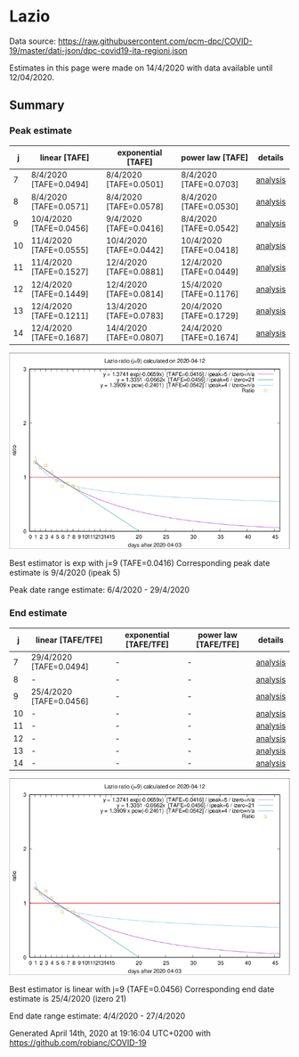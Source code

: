 # Lazio


Data source: https://raw.githubusercontent.com/pcm-dpc/COVID-19/master/dati-json/dpc-covid19-ita-regioni.json

Estimates in this page were made on 14/4/2020 with data available until 12/04/2020.


## Summary 

### Peak estimate 
|j|linear [TAFE]|exponential [TAFE]|power law [TAFE]|details|
|---|----|-----------|---------|-------|
|7|8/4/2020 [TAFE=0.0494]|8/4/2020 [TAFE=0.0501]|8/4/2020 [TAFE=0.0703]|[analysis](COVID-19_lazio_j7_2020-04-12.md)|
|8|8/4/2020 [TAFE=0.0571]|8/4/2020 [TAFE=0.0578]|8/4/2020 [TAFE=0.0530]|[analysis](COVID-19_lazio_j8_2020-04-12.md)|
|9|10/4/2020 [TAFE=0.0456]|9/4/2020 [TAFE=0.0416]|8/4/2020 [TAFE=0.0542]|[analysis](COVID-19_lazio_j9_2020-04-12.md)|
|10|11/4/2020 [TAFE=0.0555]|10/4/2020 [TAFE=0.0442]|10/4/2020 [TAFE=0.0418]|[analysis](COVID-19_lazio_j10_2020-04-12.md)|
|11|11/4/2020 [TAFE=0.1527]|12/4/2020 [TAFE=0.0881]|12/4/2020 [TAFE=0.0449]|[analysis](COVID-19_lazio_j11_2020-04-12.md)|
|12|12/4/2020 [TAFE=0.1449]|12/4/2020 [TAFE=0.0814]|15/4/2020 [TAFE=0.1176]|[analysis](COVID-19_lazio_j12_2020-04-12.md)|
|13|12/4/2020 [TAFE=0.1211]|13/4/2020 [TAFE=0.0783]|20/4/2020 [TAFE=0.1729]|[analysis](COVID-19_lazio_j13_2020-04-12.md)|
|14|12/4/2020 [TAFE=0.1687]|14/4/2020 [TAFE=0.0807]|24/4/2020 [TAFE=0.1674]|[analysis](COVID-19_lazio_j14_2020-04-12.md)|

![best peak estimate](COVID-19_lazio_j9_2020-04-12.png)

Best estimator is exp with j=9 (TAFE=0.0416)
Corresponding peak date estimate is 9/4/2020 (ipeak 5)


Peak date range estimate: 6/4/2020 - 29/4/2020

### End estimate 
|j|linear [TAFE/TFE]|exponential [TAFE/TFE]|power law [TAFE/TFE]|details|
|---|----|-----------|---------|-------|
|7|29/4/2020 [TAFE=0.0494]|-|-|[analysis](COVID-19_lazio_j7_2020-04-12.md)|
|8|-|-|-|[analysis](COVID-19_lazio_j8_2020-04-12.md)|
|9|25/4/2020 [TAFE=0.0456]|-|-|[analysis](COVID-19_lazio_j9_2020-04-12.md)|
|10|-|-|-|[analysis](COVID-19_lazio_j10_2020-04-12.md)|
|11|-|-|-|[analysis](COVID-19_lazio_j11_2020-04-12.md)|
|12|-|-|-|[analysis](COVID-19_lazio_j12_2020-04-12.md)|
|13|-|-|-|[analysis](COVID-19_lazio_j13_2020-04-12.md)|
|14|-|-|-|[analysis](COVID-19_lazio_j14_2020-04-12.md)|

![best zero estimate](COVID-19_lazio_j9_2020-04-12.png)

Best estimator is linear with j=9 (TAFE=0.0456)
Corresponding end date estimate is 25/4/2020 (izero 21)


End date range estimate: 4/4/2020 - 27/4/2020

Generated April 14th, 2020 at 19:16:04 UTC+0200 with https://github.com/robianc/COVID-19
